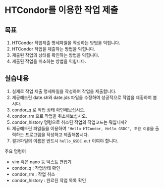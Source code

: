 # HTCondor를 이용한 작업 제출

## 목표
1. HTCondor 작업제출 명세파일을 작성하는 방법을 익힙니다.
1. HTCondor 작업을 제출하는 방법을 익힙니다.
1. 제출된 작업의 상태를 확인하는 방법을 익힙니다.
1. 제출된 작업을 취소하는 방법을 익힙니다.

## 실습내용
1. 실제로 작업 제출 명세파일을 작성하여 작업을 제출합니다.
1. 제공해드린 date.sh와 date.jds 파일을 수정하여 성공적으로 작업을 제춯하여 봅시다.
1. condor_q 로 작업 상태 확인해보십시오. 
1. condor_rm 으로 작업을 취소해보십시오.
1. condor_history 명령으로 취소된 작업의 작업코드는 뭐입니까? 
1. 제공해드린 파일들을 이용하여 ```"Hello HTCondor, Hello GSDC", 조원 이름```을 출력하는 프로그램을 작성하고 제출해봅시다.
2. 결과파일의 이름은 반드시 ```hello_GSDC.out``` 이여야 합니다.

주요 명령어
* vim 혹은 nano 등 텍스트 편집기
* condor_q : 작업상태 확인
* condor_rm : 작업 취소
* condor_history : 완료된 작업 목록 확인
